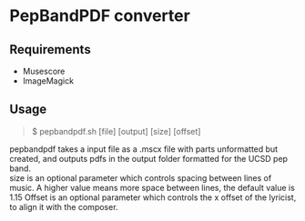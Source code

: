 # PepBandPDF converter

## Requirements

- Musescore
- ImageMagick

## Usage
> $ pepbandpdf.sh [file] [output] [size] [offset]  

pepbandpdf takes a input file as a .mscx file with parts unformatted but created, and outputs pdfs in the output folder formatted for the UCSD pep band.  
size is an optional parameter which controls spacing between lines of music. A higher value means more space between lines, the default value is 1.15
Offset is an optional parameter which controls the x offset of the lyricist, to align it with the composer.
